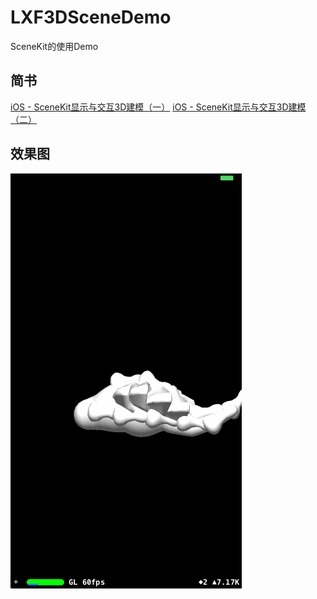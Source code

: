 # LXF3DSceneDemo
SceneKit的使用Demo

## 简书
[iOS - SceneKit显示与交互3D建模（一）](http://www.jianshu.com/p/df7514a6cb91)
[iOS - SceneKit显示与交互3D建模（二）](http://www.jianshu.com/p/78be2688ef4c)

## 效果图
![image](https://github.com/LinXunFeng/LXF3DSceneDemo/raw/master/Screenshots/demo.gif)


